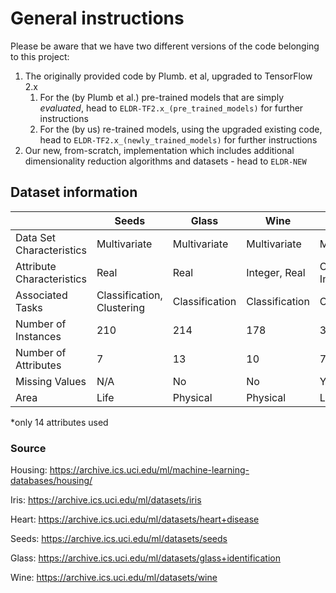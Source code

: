 # General instructions

Please be aware that we have two different versions of the code belonging to this project:

1. The originally provided code by Plumb. et al, upgraded to TensorFlow 2.x
    1. For the (by Plumb et al.) pre-trained models that are simply _evaluated_, head to `ELDR-TF2.x_(pre_trained_models)` for further instructions
    2. For the (by us) re-trained models, using the upgraded existing code, head to `ELDR-TF2.x_(newly_trained_models)` for further instructions
2. Our new, from-scratch, implementation which includes additional dimensionality reduction algorithms and datasets - head to `ELDR-NEW`

## Dataset information


|                           | Seeds                      | Glass          | Wine            | Heart                     | Iris           | Housing        | RNA             |
| ------                    | ----                       | -----          | -----           | ----                      | ----           | -----          | ---             |
| Data Set Characteristics  | Multivariate               | Multivariate   | Multivariate    | Multivariate              | Multivariate   | Multivariate   | Multivariate    |
| Attribute Characteristics | Real                       | Real           | Integer, Real   | Categorical, Integer, Real| Real           | Real           | Real            |
| Associated Tasks          | Classification, Clustering | Classification | Classification  | Classification            | Classification | Classification | Classification  |
| Number of Instances       | 210                        | 214            | 178             | 303                       | 150            | 506            | 25000           |
| Number of Attributes      | 7                          | 13             | 10              | 75*                       | 4              | 13             | 13166           |
| Missing Values            | N/A                        | No             | No              | Yes                       | No             | No             | No              |
| Area                      | Life                       | Physical       | Physical        | Life                      | Life           | Physical       | Life            |

*only 14 attributes used
### Source

Housing: https://archive.ics.uci.edu/ml/machine-learning-databases/housing/

Iris: https://archive.ics.uci.edu/ml/datasets/iris

Heart: https://archive.ics.uci.edu/ml/datasets/heart+disease

Seeds: https://archive.ics.uci.edu/ml/datasets/seeds 

Glass: https://archive.ics.uci.edu/ml/datasets/glass+identification

Wine:  https://archive.ics.uci.edu/ml/datasets/wine
